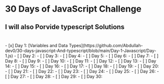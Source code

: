 <h1>30 Days of JavaScript Challenge</h1>
<h2>I will also Porvide typescript Solutions</h2>

###
<br/>
- [x] Day 1: [Variables and Data Types](https://github.com/Abdullah-dev0/30-days-javascript-And-typescript/blob/main/Day-1-Javascript/Day-1.js)
- [ ] Day 2:  
- [ ] Day 3:
- [ ] Day 4:
- [ ] Day 5:
- [ ] Day 6:
- [ ] Day 7:
- [ ] Day 8:
- [ ] Day 9:
- [ ] Day 10:
- [ ] Day 11:
- [ ] Day 12:
- [ ] Day 13:
- [ ] Day 14:
- [ ] Day 15:
- [ ] Day 16:
- [ ] Day 17:
- [ ] Day 18:
- [ ] Day 19:
- [ ] Day 20:
- [ ] Day 21:
- [ ] Day 22:
- [ ] Day 23:
- [ ] Day 24:
- [ ] Day 25:
- [ ] Day 26:
- [ ] Day 27:
- [ ] Day 28:
- [ ] Day 29:
- [ ] Day 30:

